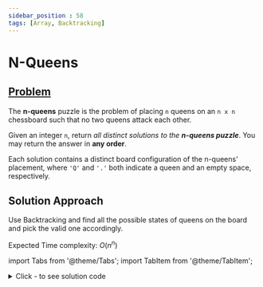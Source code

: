```yaml
---
sidebar_position : 58
tags: [Array, Backtracking]
---
```


# N-Queens

## [Problem](https://leetcode.com/problems/n-queens/)

<p>The <strong>n-queens</strong> puzzle is the problem of placing <code>n</code> queens on an <code>n x n</code> chessboard such that no two queens attack each other.</p>

<p>Given an integer <code>n</code>, return <em>all distinct solutions to the <strong>n-queens puzzle</strong></em>. You may return the answer in <strong>any order</strong>.</p>

<p>Each solution contains a distinct board configuration of the n-queens&#39; placement, where <code>&#39;Q&#39;</code> and <code>&#39;.&#39;</code> both indicate a queen and an empty space, respectively.</p>

## Solution Approach
Use Backtracking and find all the possible states of queens on the board and pick the valid one accordingly.

Expected Time complexity: $O(n^n)$

import Tabs from '@theme/Tabs';
import TabItem from '@theme/TabItem';

<details><summary>Click - to see solution code</summary>

<Tabs>
<TabItem value="cpp" label="C++">

```cpp
class Solution {
    vector<vector<string>> ans;
    vector<string> occup;
    vector<string> states;
    int n;

   public:
    void compute(int queens) {
        if (queens == n) {
            ans.push_back(states);
            return;
        }

        for (int i = 0; i < n; i++) {
            if (occup[queens][i] == '0') {
                for (int j = 0; j < n; j++) {
                    if (j != i) occup[queens][j] += 1;
                }
                for (int j = 0; j < n; j++) {
                    if (j != queens) occup[j][i] += 1;
                }
                int j = i - 1, k = queens - 1;
                while (j >= 0 && k >= 0) occup[k--][j--] += 1;
                j = i + 1, k = queens - 1;
                while (j < n && k >= 0) occup[k--][j++] += 1;
                j = i - 1, k = queens + 1;
                while (j >= 0 && k < n) occup[k++][j--] += 1;
                j = i + 1, k = queens + 1;
                while (j < n && k < n) occup[k++][j++] += 1;
                occup[queens][i] += 1;
                states[queens][i] = 'Q';
                compute(queens + 1);
                occup[queens][i] -= 1;
                states[queens][i] = '.';
                for (int j = 0; j < n; j++) {
                    if (j != i) occup[queens][j] -= 1;
                }
                for (int j = 0; j < n; j++) {
                    if (j != queens) occup[j][i] -= 1;
                }
                j = i - 1, k = queens - 1;
                while (j >= 0 && k >= 0) occup[k--][j--] -= 1;
                j = i + 1, k = queens - 1;
                while (j < n && k >= 0) occup[k--][j++] -= 1;
                j = i - 1, k = queens + 1;
                while (j >= 0 && k < n) occup[k++][j--] -= 1;
                j = i + 1, k = queens + 1;
                while (j < n && k < n) occup[k++][j++] -= 1;
            }
        }
    }

    vector<vector<string>> solveNQueens(int n) {
        this->n = n;
        states.assign(n, string(n, '.'));
        occup.assign(n, string(n, '0'));
        compute(0);
        return ans;
    }
};

```
</TabItem>
</Tabs>

</details>
